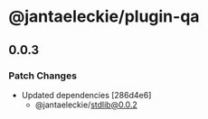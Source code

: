 # @jantaeleckie/plugin-qa

## 0.0.3

### Patch Changes

- Updated dependencies [286d4e6]
  - @jantaeleckie/stdlib@0.0.2
